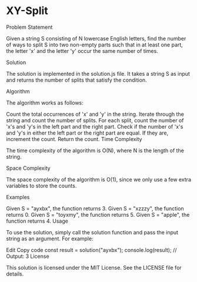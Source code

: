 # XY-Split
Problem Statement

Given a string S consisting of N lowercase English letters, find the number of ways to split S into two non-empty parts such that in at least one part, the letter 'x' and the letter 'y' occur the same number of times.

Solution

The solution is implemented in the solution.js file. It takes a string S as input and returns the number of splits that satisfy the condition.

Algorithm

The algorithm works as follows:

Count the total occurrences of 'x' and 'y' in the string.
Iterate through the string and count the number of splits.
For each split, count the number of 'x's and 'y's in the left part and the right part.
Check if the number of 'x's and 'y's in either the left part or the right part are equal. If they are, increment the count.
Return the count.
Time Complexity

The time complexity of the algorithm is O(N), where N is the length of the string.

Space Complexity

The space complexity of the algorithm is O(1), since we only use a few extra variables to store the counts.

Examples

Given S = "ayxbx", the function returns 3.
Given S = "xzzzy", the function returns 0.
Given S = "toyxmy", the function returns 5.
Given S = "apple", the function returns 4.
Usage

To use the solution, simply call the solution function and pass the input string as an argument. For example:

Edit
Copy code
const result = solution("ayxbx");
console.log(result); // Output: 3
License

This solution is licensed under the MIT License. See the LICENSE file for details.




